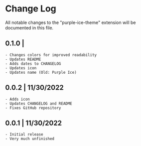 # Change Log

All notable changes to the "purple-ice-theme" extension will be documented in this file.

## 0.1.0 | 
    - Changes colors for improved readability
    - Updates README
    - Adds dates to CHANGELOG
    - Updates icon
    - Updates name (Old: Purple Ice)

## 0.0.2 | 11/30/2022
    - Adds icon
    - Updates CHANGELOG and README
    - Fixes GitHub repository 

## 0.0.1 | 11/30/2022
    - Initial release
    - Very much unfinished
